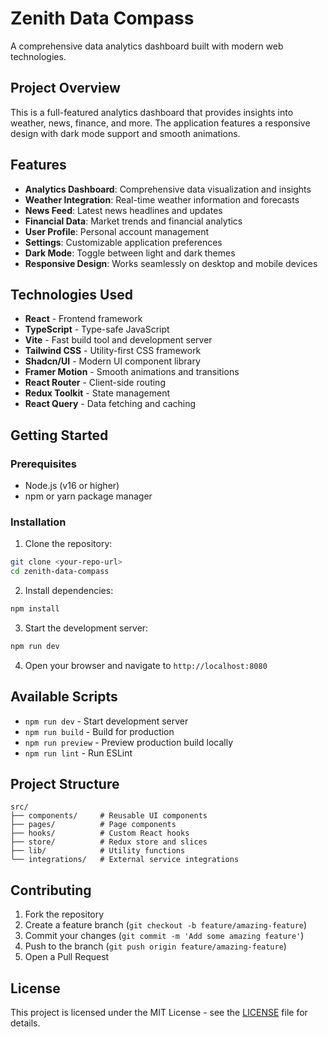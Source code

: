 
# Zenith Data Compass

A comprehensive data analytics dashboard built with modern web technologies.

## Project Overview

This is a full-featured analytics dashboard that provides insights into weather, news, finance, and more. The application features a responsive design with dark mode support and smooth animations.

## Features

- **Analytics Dashboard**: Comprehensive data visualization and insights
- **Weather Integration**: Real-time weather information and forecasts
- **News Feed**: Latest news headlines and updates
- **Financial Data**: Market trends and financial analytics
- **User Profile**: Personal account management
- **Settings**: Customizable application preferences
- **Dark Mode**: Toggle between light and dark themes
- **Responsive Design**: Works seamlessly on desktop and mobile devices

## Technologies Used

- **React** - Frontend framework
- **TypeScript** - Type-safe JavaScript
- **Vite** - Fast build tool and development server
- **Tailwind CSS** - Utility-first CSS framework
- **Shadcn/UI** - Modern UI component library
- **Framer Motion** - Smooth animations and transitions
- **React Router** - Client-side routing
- **Redux Toolkit** - State management
- **React Query** - Data fetching and caching

## Getting Started

### Prerequisites

- Node.js (v16 or higher)
- npm or yarn package manager

### Installation

1. Clone the repository:
```bash
git clone <your-repo-url>
cd zenith-data-compass
```

2. Install dependencies:
```bash
npm install
```

3. Start the development server:
```bash
npm run dev
```

4. Open your browser and navigate to `http://localhost:8080`

## Available Scripts

- `npm run dev` - Start development server
- `npm run build` - Build for production
- `npm run preview` - Preview production build locally
- `npm run lint` - Run ESLint

## Project Structure

```
src/
├── components/     # Reusable UI components
├── pages/          # Page components
├── hooks/          # Custom React hooks
├── store/          # Redux store and slices
├── lib/            # Utility functions
└── integrations/   # External service integrations
```

## Contributing

1. Fork the repository
2. Create a feature branch (`git checkout -b feature/amazing-feature`)
3. Commit your changes (`git commit -m 'Add some amazing feature'`)
4. Push to the branch (`git push origin feature/amazing-feature`)
5. Open a Pull Request

## License

This project is licensed under the MIT License - see the [LICENSE](LICENSE) file for details.
